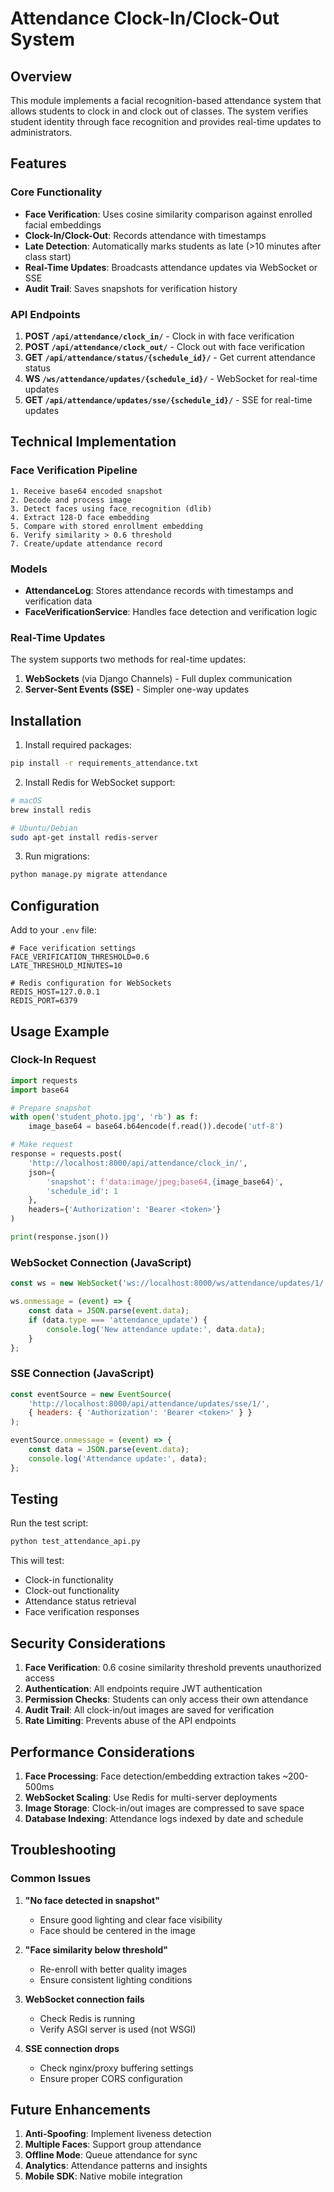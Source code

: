 # Attendance Clock-In/Clock-Out System

## Overview
This module implements a facial recognition-based attendance system that allows students to clock in and clock out of classes. The system verifies student identity through face recognition and provides real-time updates to administrators.

## Features

### Core Functionality
- **Face Verification**: Uses cosine similarity comparison against enrolled facial embeddings
- **Clock-In/Clock-Out**: Records attendance with timestamps
- **Late Detection**: Automatically marks students as late (>10 minutes after class start)
- **Real-Time Updates**: Broadcasts attendance updates via WebSocket or SSE
- **Audit Trail**: Saves snapshots for verification history

### API Endpoints
1. **POST `/api/attendance/clock_in/`** - Clock in with face verification
2. **POST `/api/attendance/clock_out/`** - Clock out with face verification
3. **GET `/api/attendance/status/{schedule_id}/`** - Get current attendance status
4. **WS `/ws/attendance/updates/{schedule_id}/`** - WebSocket for real-time updates
5. **GET `/api/attendance/updates/sse/{schedule_id}/`** - SSE for real-time updates

## Technical Implementation

### Face Verification Pipeline
```
1. Receive base64 encoded snapshot
2. Decode and process image
3. Detect faces using face_recognition (dlib)
4. Extract 128-D face embedding
5. Compare with stored enrollment embedding
6. Verify similarity > 0.6 threshold
7. Create/update attendance record
```

### Models
- **AttendanceLog**: Stores attendance records with timestamps and verification data
- **FaceVerificationService**: Handles face detection and verification logic

### Real-Time Updates
The system supports two methods for real-time updates:
1. **WebSockets** (via Django Channels) - Full duplex communication
2. **Server-Sent Events (SSE)** - Simpler one-way updates

## Installation

1. Install required packages:
```bash
pip install -r requirements_attendance.txt
```

2. Install Redis for WebSocket support:
```bash
# macOS
brew install redis

# Ubuntu/Debian
sudo apt-get install redis-server
```

3. Run migrations:
```bash
python manage.py migrate attendance
```

## Configuration

Add to your `.env` file:
```env
# Face verification settings
FACE_VERIFICATION_THRESHOLD=0.6
LATE_THRESHOLD_MINUTES=10

# Redis configuration for WebSockets
REDIS_HOST=127.0.0.1
REDIS_PORT=6379
```

## Usage Example

### Clock-In Request
```python
import requests
import base64

# Prepare snapshot
with open('student_photo.jpg', 'rb') as f:
    image_base64 = base64.b64encode(f.read()).decode('utf-8')

# Make request
response = requests.post(
    'http://localhost:8000/api/attendance/clock_in/',
    json={
        'snapshot': f'data:image/jpeg;base64,{image_base64}',
        'schedule_id': 1
    },
    headers={'Authorization': 'Bearer <token>'}
)

print(response.json())
```

### WebSocket Connection (JavaScript)
```javascript
const ws = new WebSocket('ws://localhost:8000/ws/attendance/updates/1/');

ws.onmessage = (event) => {
    const data = JSON.parse(event.data);
    if (data.type === 'attendance_update') {
        console.log('New attendance update:', data.data);
    }
};
```

### SSE Connection (JavaScript)
```javascript
const eventSource = new EventSource(
    'http://localhost:8000/api/attendance/updates/sse/1/',
    { headers: { 'Authorization': 'Bearer <token>' } }
);

eventSource.onmessage = (event) => {
    const data = JSON.parse(event.data);
    console.log('Attendance update:', data);
};
```

## Testing

Run the test script:
```bash
python test_attendance_api.py
```

This will test:
- Clock-in functionality
- Clock-out functionality
- Attendance status retrieval
- Face verification responses

## Security Considerations

1. **Face Verification**: 0.6 cosine similarity threshold prevents unauthorized access
2. **Authentication**: All endpoints require JWT authentication
3. **Permission Checks**: Students can only access their own attendance
4. **Audit Trail**: All clock-in/out images are saved for verification
5. **Rate Limiting**: Prevents abuse of the API endpoints

## Performance Considerations

1. **Face Processing**: Face detection/embedding extraction takes ~200-500ms
2. **WebSocket Scaling**: Use Redis for multi-server deployments
3. **Image Storage**: Clock-in/out images are compressed to save space
4. **Database Indexing**: Attendance logs indexed by date and schedule

## Troubleshooting

### Common Issues

1. **"No face detected in snapshot"**
   - Ensure good lighting and clear face visibility
   - Face should be centered in the image

2. **"Face similarity below threshold"**
   - Re-enroll with better quality images
   - Ensure consistent lighting conditions

3. **WebSocket connection fails**
   - Check Redis is running
   - Verify ASGI server is used (not WSGI)

4. **SSE connection drops**
   - Check nginx/proxy buffering settings
   - Ensure proper CORS configuration

## Future Enhancements

1. **Anti-Spoofing**: Implement liveness detection
2. **Multiple Faces**: Support group attendance
3. **Offline Mode**: Queue attendance for sync
4. **Analytics**: Attendance patterns and insights
5. **Mobile SDK**: Native mobile integration
